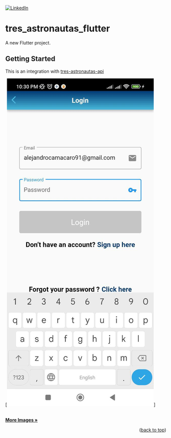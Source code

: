 [![LinkedIn][linkedin-shield]][linkedin-url]
# tres_astronautas_flutter

A new Flutter project.

## Getting Started

This is an integration with [tres-astronautas-api](https://tres-astronautas-backend.herokuapp.com/docs/)

[![Login Page][loginscreenshot]]


<br />
    <a href="https://github.com/slipiduche/tres-astronautas-verdes/tree/main/img"><strong>More Images »</strong></a>
    <br />

<p align="right">(<a href="#top">back to top</a>)</p>

[loginscreenshot]: img/loginScreenshot.jpg
[linkedin-url]: https://linkedin.com/in/alejandro-camacaro-9ba1b558
[linkedin-shield]: https://img.shields.io/badge/-LinkedIn-black.svg?style=for-the-badge&logo=linkedin&colorB=555
